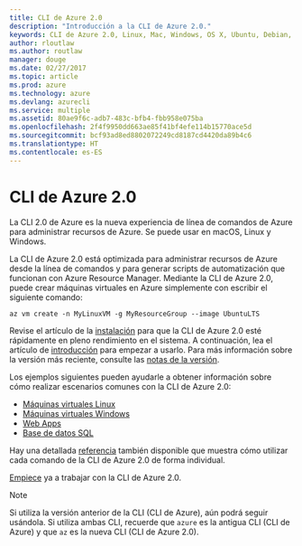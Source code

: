 ```yaml
---
title: CLI de Azure 2.0
description: "Introducción a la CLI de Azure 2.0."
keywords: CLI de Azure 2.0, Linux, Mac, Windows, OS X, Ubuntu, Debian, CentOS, RHEL, SUSE, CoreOS, Docker, Windows, Python, PIP
author: rloutlaw
ms.author: routlaw
manager: douge
ms.date: 02/27/2017
ms.topic: article
ms.prod: azure
ms.technology: azure
ms.devlang: azurecli
ms.service: multiple
ms.assetid: 80ae9f6c-adb7-483c-bfb4-fbb958e075ba
ms.openlocfilehash: 2f4f9950dd663ae85f41bf4efe114b15770ace5d
ms.sourcegitcommit: bcf93ad8ed8802072249cd8187cd4420da89b4c6
ms.translationtype: HT
ms.contentlocale: es-ES
---
```

# <a name="azure-cli-20"></a>CLI de Azure 2.0

La CLI 2.0 de Azure es la nueva experiencia de línea de comandos de Azure para administrar recursos de Azure.  Se puede usar en macOS, Linux y Windows. 

La CLI de Azure 2.0 está optimizada para administrar recursos de Azure desde la línea de comandos y para generar scripts de automatización que funcionan con Azure Resource Manager. Mediante la CLI de Azure 2.0, puede crear máquinas virtuales en Azure simplemente con escribir el siguiente comando:

```azurecli
az vm create -n MyLinuxVM -g MyResourceGroup --image UbuntuLTS
```

Revise el artículo de la [instalación](install-azure-cli.md) para que la CLI de Azure 2.0 esté rápidamente en pleno rendimiento en el sistema. A continuación, lea el artículo de [introducción](get-started-with-azure-cli.md) para empezar a usarlo.
Para más información sobre la versión más reciente, consulte las [notas de la versión](release-notes-azure-cli.md).

Los ejemplos siguientes pueden ayudarle a obtener información sobre cómo realizar escenarios comunes con la CLI de Azure 2.0:
- [Máquinas virtuales Linux](/azure/virtual-machines/virtual-machines-linux-cli-samples?toc=%2fcli%2fazure%2ftoc.json&bc=%2fcli%2fazure%2fbreadcrumb%2ftoc.json)
- [Máquinas virtuales Windows](/azure/virtual-machines/virtual-machines-windows-cli-samples?toc=%2fcli%2fazure%2ftoc.json&bc=%2fcli%2fazure%2fbreadcrumb%2ftoc.json)
- [Web Apps](/azure/app-service-web/app-service-cli-samples?toc=%2fcli%2fazure%2ftoc.json&bc=%2fcli%2fazure%2fbreadcrumb%2ftoc.json)
- [Base de datos SQL](/azure/sql-database/sql-database-cli-samples?toc=%2fcli%2fazure%2ftoc.json&bc=%2fcli%2fazure%2fbreadcrumb%2ftoc.json)

Hay una detallada [referencia](/cli/azure/) también disponible que muestra cómo utilizar cada comando de la CLI de Azure 2.0 de forma individual.

[Empiece](get-started-with-azure-cli.md) ya a trabajar con la CLI de Azure 2.0.


> [!NOTE]
> Si utiliza la versión anterior de la CLI (CLI de Azure), aún podrá seguir usándola.
> Si utiliza ambas CLI, recuerde que `azure` es la antigua CLI (CLI de Azure) y que `az` es la nueva CLI (CLI de Azure 2.0). 